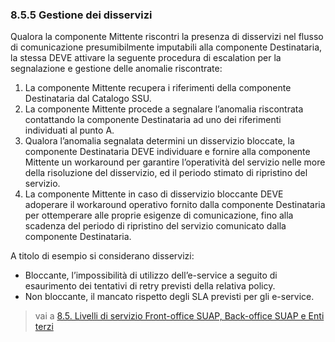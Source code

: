 ### 8.5.5 Gestione dei disservizi

Qualora la componente Mittente riscontri la presenza di disservizi nel flusso di comunicazione presumibilmente imputabili alla componente Destinataria, la stessa DEVE attivare la seguente procedura di escalation per la segnalazione e gestione delle anomalie riscontrate:

1. La componente Mittente recupera i riferimenti della componente Destinataria dal Catalogo SSU.
2. La componente Mittente procede a segnalare l’anomalia riscontrata contattando la componente Destinataria ad uno dei riferimenti individuati al punto A.
3. Qualora l’anomalia segnalata determini un disservizio bloccate, la componente Destinataria DEVE individuare e fornire alla componente Mittente un workaround per garantire l’operatività del servizio nelle more della risoluzione del disservizio, ed il periodo stimato di ripristino del servizio.
4. La componente Mittente in caso di disservizio bloccante DEVE adoperare il workaround operativo fornito dalla componente Destinataria per ottemperare alle proprie esigenze di comunicazione, fino alla scadenza del periodo di ripristino del servizio comunicato dalla componente Destinataria.  

A titolo di esempio si considerano disservizi:

- Bloccante, l’impossibilità di utilizzo dell’e-service a seguito di esaurimento dei tentativi di retry previsti della relativa policy.
- Non bloccante, il mancato rispetto degli SLA previsti per gli e-service.

> vai a [8.5. Livelli di servizio Front-office SUAP, Back-office SUAP e Enti terzi](08_05.md)
